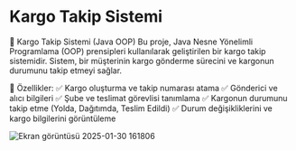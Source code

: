 # Kargo Takip Sistemi
🚀 Kargo Takip Sistemi (Java OOP)
Bu proje, Java Nesne Yönelimli Programlama (OOP) prensipleri kullanılarak geliştirilen bir kargo takip sistemidir. Sistem, bir müşterinin kargo gönderme sürecini ve kargonun durumunu takip etmeyi sağlar.

🎯 Özellikler:
✅ Kargo oluşturma ve takip numarası atama
✅ Gönderici ve alıcı bilgileri
✅ Şube ve teslimat görevlisi tanımlama
✅ Kargonun durumunu takip etme (Yolda, Dağıtımda, Teslim Edildi)
✅ Durum değişikliklerini ve kargo bilgilerini görüntüleme


![Ekran görüntüsü 2025-01-30 161806](https://github.com/user-attachments/assets/92eedb2e-0aaf-45f4-8654-4b0459ba0686)
